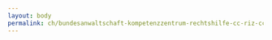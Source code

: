 ```yaml
---
layout: body
permalink: ch/bundesanwaltschaft-kompetenzzentrum-rechtshilfe-cc-riz-cc-riz-team-1/
---
```


